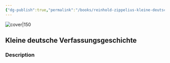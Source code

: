 ```yaml
---
{"dg-publish":true,"permalink":"/books/reinhold-zippelius-kleine-deutsche-verfassungsgeschichte/","title":"\"Kleine deutsche Verfassungsgeschichte\"","tags":["academic","non-fiction","history"]}
---
```




![cover|150](http://books.google.com/books/content?id=iIFOAAAAYAAJ&printsec=frontcover&img=1&zoom=1&source=gbs_api)

## Kleine deutsche Verfassungsgeschichte

### Description


```
